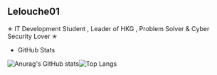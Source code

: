 
## Lelouche01

✭ IT Development Student , Leader of HKG , Problem Solver & Cyber Security Lover ✭

* GitHub Stats

![Anurag's GitHub stats](https://github-readme-stats.vercel.app/api?username=Lelouche01&show_icons=true&theme=radical)![![Top Langs](https://github-readme-stats.vercel.app/api/top-langs/?username=Lelouche01&layout=compact&theme=radical)](https://github.com/anuraghazra/github-readme-stats)
